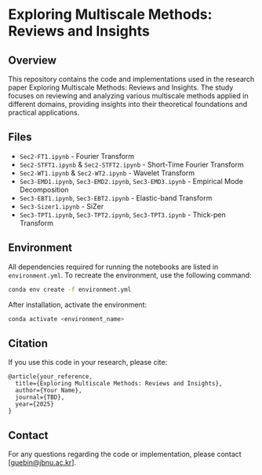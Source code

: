 # Exploring Multiscale Methods: Reviews and Insights

## Overview

This repository contains the code and implementations used in the research paper Exploring Multiscale Methods: Reviews and Insights. The study focuses on reviewing and analyzing various multiscale methods applied in different domains, providing insights into their theoretical foundations and practical applications.

## Files
- `Sec2-FT1.ipynb` - Fourier Transform
- `Sec2-STFT1.ipynb` & `Sec2-STFT2.ipynb` - Short-Time Fourier Transform
- `Sec2-WT1.ipynb` & `Sec2-WT2.ipynb` - Wavelet Transform
- `Sec3-EMD1.ipynb`, `Sec3-EMD2.ipynb`, `Sec3-EMD3.ipynb` - Empirical Mode Decomposition
- `Sec3-EBT1.ipynb`, `Sec3-EBT2.ipynb` - Elastic-band Transform
- `Sec3-Sizer1.ipynb` - SiZer
- `Sec3-TPT1.ipynb`, `Sec3-TPT2.ipynb`, `Sec3-TPT3.ipynb` - Thick-pen Transform

## Environment
All dependencies required for running the notebooks are listed in `environment.yml`. To recreate the environment, use the following command:

```bash
conda env create -f environment.yml
```

After installation, activate the environment:

```bash
conda activate <environment_name>
```

## Citation
If you use this code in your research, please cite:

```
@article{your_reference,
  title={Exploring Multiscale Methods: Reviews and Insights},
  author={Your Name},
  journal={TBD},
  year={2025}
}
```

## Contact
For any questions regarding the code or implementation, please contact [guebin@jbnu.ac.kr].
